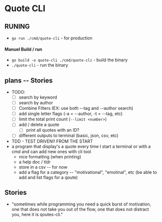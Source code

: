 # Quote CLI

## RUNING
- `go run ./cmd/quote-cli` - for production

#### Manuel Build / run
- `go build -o quote-cli ./cmd/quote-cli` - build the binary
- `./quote-cli`  - run the binary

## plans -- Stories
 - TODO: 
    - [ ] search by keyword
    - [ ] search by author
    - [ ] Combine Filters (EX: use both --tag and --author search)
    - [ ] add single letter flags (-a = --author, -t = --tag, etc)
    - [ ] limit the total print count (`--limit <number>`)
    - [ ] add / delete a quote
        - [ ] print all quotes with an ID?
    - [ ] different outputs to terminal (basic, json, csv, etc)

- TDD - TEST DRIVEN!! FROM THE START
- a program that display's a quote every time I start a terminal or with a cmd and can add new ones with cli tool
    - nice formatting (when printing)
    - a help doc / tldr
    - store in a csv -- for now
    - add a flag for a category -- "motivational", "emotinal", etc (be able to add and list flags for a qoute)

## Stories
- "sometimes while programming you need a quick burst of motivation, one that does not take you out of the flow, one that does not distract you, here it is qoutes-cli."
